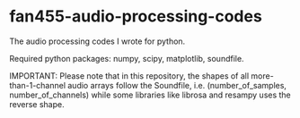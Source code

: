 # fan455-audio-processing-codes
The audio processing codes I wrote for python.

Required python packages: numpy, scipy, matplotlib, soundfile.

IMPORTANT: Please note that in this repository, the shapes of all more-than-1-channel audio arrays follow the Soundfile, i.e. (number_of_samples, number_of_channels) while some libraries like librosa and resampy uses the reverse shape.
